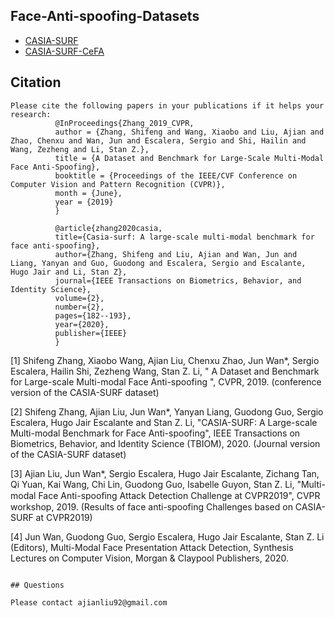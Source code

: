 ## Face-Anti-spoofing-Datasets
- [CASIA-SURF](https://sites.google.com/qq.com/face-anti-spoofing/dataset-download/casia-surfcvpr2019)
- [CASIA-SURF-CeFA](https://sites.google.com/qq.com/face-anti-spoofing/dataset-download/casia-surf-cefacvpr2020)

## Citation
  ```Shell
Please cite the following papers in your publications if it helps your research:
            @InProceedings{Zhang_2019_CVPR,
            author = {Zhang, Shifeng and Wang, Xiaobo and Liu, Ajian and Zhao, Chenxu and Wan, Jun and Escalera, Sergio and Shi, Hailin and Wang, Zezheng and Li, Stan Z.},
            title = {A Dataset and Benchmark for Large-Scale Multi-Modal Face Anti-Spoofing},
            booktitle = {Proceedings of the IEEE/CVF Conference on Computer Vision and Pattern Recognition (CVPR)},
            month = {June},
            year = {2019}
            }
            
            @article{zhang2020casia,
            title={Casia-surf: A large-scale multi-modal benchmark for face anti-spoofing},
            author={Zhang, Shifeng and Liu, Ajian and Wan, Jun and Liang, Yanyan and Guo, Guodong and Escalera, Sergio and Escalante, Hugo Jair and Li, Stan Z},
            journal={IEEE Transactions on Biometrics, Behavior, and Identity Science},
            volume={2},
            number={2},
            pages={182--193},
            year={2020},
            publisher={IEEE}
            }
  ```
[1] Shifeng Zhang, Xiaobo Wang, Ajian Liu, Chenxu Zhao, Jun Wan*, Sergio Escalera, Hailin Shi, Zezheng Wang, Stan Z. Li, " A Dataset and Benchmark for Large-scale Multi-modal Face Anti-spoofing ", CVPR, 2019. (conference version of the CASIA-SURF dataset)

[2] Shifeng Zhang, Ajian Liu, Jun Wan*, Yanyan Liang, Guodong Guo, Sergio Escalera, Hugo Jair Escalante and Stan Z. Li, "CASIA-SURF: A Large-scale Multi-modal Benchmark for Face Anti-spoofing", IEEE Transactions on Biometrics, Behavior, and Identity Science (TBIOM), 2020. (Journal version of the CASIA-SURF dataset)

[3] Ajian Liu, Jun Wan*, Sergio Escalera, Hugo Jair Escalante, Zichang Tan, Qi Yuan, Kai Wang, Chi Lin, Guodong Guo, Isabelle Guyon, Stan Z. Li, "Multi-modal Face Anti-spooﬁng Attack Detection Challenge at CVPR2019", CVPR workshop, 2019. (Results of face anti-spoofing Challenges based on CASIA-SURF at CVPR2019)

[4] Jun Wan, Guodong Guo, Sergio Escalera, Hugo Jair Escalante, Stan Z. Li (Editors), Multi-Modal Face Presentation Attack Detection, Synthesis Lectures on Computer Vision, Morgan & Claypool Publishers, 2020.
  ```
  
## Questions
 
Please contact ajianliu92@gmail.com
